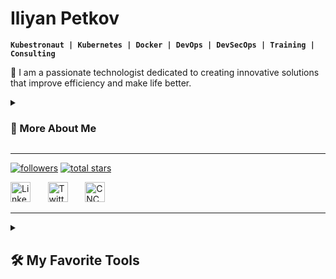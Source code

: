 #   Iliyan Petkov

**`Kubestronaut | Kubernetes | Docker | DevOps | DevSecOps | Training | Consulting`**

🚀 I am a passionate technologist dedicated to creating innovative solutions that improve efficiency and make life better.

<!-- About me -->
<details>
 <summary><h3>🚵‍ More About Me</h3></summary>
When not involved in training or consulting projects. I enjoy activities such as reading, martial arts, programming,
and learning new languages. I also love spending time with my family, discussing technology at conferences and workshops,
helping non-profit community initiatives, and tinkering with electronics and IoT, which fuel my creativity and curiosity.
</details>

---

<!-- Github links -->
<p align="left">
   <a href="https://github.com/iliyan-s-petkov?tab=followers">
      <img alt="followers" title="Follow me on Github" src="https://custom-icon-badges.demolab.com/github/followers/iliyan-s-petkov?color=236ad3&labelColor=1155ba&style=for-the-badge&logo=person-add&label=Follow&logoColor=white"/></a>
   <a href="https://github.com/iliyan-s-petkov?tab=repositories&sort=stargazers">
      <img alt="total stars" title="Total stars on GitHub" src="https://custom-icon-badges.demolab.com/github/stars/iliyan-s-petkov?color=55960c&style=for-the-badge&labelColor=488207&logo=star"/></a>
</p>

<!-- Social media -->
<p align="left">
  <a href="https://www.linkedin.com/in/iliyan-s-petkov/"><img width="32px" alt="LinkedIn" title="LinkedIn" src="https://i.imgur.com/OQUXwNp.jpeg"/></a>
  &#8287;&#8287;&#8287;&#8287;&#8287;
  <a href="https://x.com/Iliyan_Petkov"><img width="32px" alt="Twitter" title="Twitter" src="https://seeklogo.com/images/T/twitter-new-logo-8A0C4E0C58-seeklogo.com.png?v=638258088440000000"/></a>
  &#8287;&#8287;&#8287;&#8287;&#8287;
  <a href="https://www.cncf.io/training/kubestronaut/?p=iliyan-petkov"><img width="32px" alt="CNCF" title="Kubestronaut" src="https://www.cncf.io/wp-content/uploads/2024/03/kubestronaut-stacked-color.svg"/></a>
  &#8287;&#8287;&#8287;&#8287;&#8287;
</p>

---
<!-- Tools and Languages
Badges taken from https://github.com/Ileriayo/markdown-badges -->

<details> 
  <summary><h2>🛠️ My Favorite Tools</h2></summary>
  
  <h3>👨‍💻 Programming and Markup Languages</h3>

  <p>
      <a href="https://github.com/search?q=user%3Ailiyan-s-petkov+language%3Apython"><img alt="Python" src="https://img.shields.io/badge/Python-14354C.svg?logo=python&logoColor=white"></a>
      <a href="https://github.com/search?q=user%3Ailiyan-s-petkov+language%3AGo"><img alt="Golang" src="https://img.shields.io/badge/go-%2300ADD8.svg?logo=go&logoColor=white"></a>
      <a href="https://github.com/search?q=user%3Ailiyan-s-petkov+language%3Abash"><img alt="Bash" src="https://img.shields.io/badge/Bash-121011.svg?logo=gnu-bash&logoColor=white"></a>
      <a href="https://github.com/search?q=user%3Ailiyan-s-petkov+language%3Ac"><img alt="C" src="https://custom-icon-badges.demolab.com/badge/C-03599C.svg?logo=c-in-hexagon&logoColor=white"></a>
      <a href="https://github.com/search?q=user%3Ailiyan-s-petkov+language%3Acpp"><img alt="C++" src="https://custom-icon-badges.demolab.com/badge/C++-9C033A.svg?logo=cpp2&logoColor=white"></a>
      <a href="https://github.com/search?q=user%3Ailiyan-s-petkov+language%3Amarkdown"><img alt="Markdown" src="https://img.shields.io/badge/Markdown-000000.svg?logo=markdown&logoColor=white"></a>
        <a href="https://github.com/search?q=user%3Ailiyan-s-petkov+language%3Agraphql"><img alt="GraphQL" src="https://img.shields.io/badge/-GraphQL-E10098?logo=graphql&logoColor=white"></a>
        <a href="https://github.com/search?q=user%3Ailiyan-s-petkov+language%3Aruby"><img alt="Ruby" src="https://img.shields.io/badge/ruby-%23CC342D.svg?logo=ruby&logoColor=white"></a>

  <h3>💻  Platforms and automation</h3>    
        <a href="https://github.com/search?q=user%3Ailiyan-s-petkov+language%3Akubernetes"><img alt="Kubernetes" src="https://img.shields.io/badge/kubernetes-%23326ce5.svg?logo=kubernetes&logoColor=white"></a>
        <a href="https://github.com/search?q=user%3Ailiyan-s-petkov+language%3Adocker"><img alt="Docker" src="https://img.shields.io/badge/docker-%230db7ed.svg?logo=docker&logoColor=white"></a>
        <a href="https://github.com/search?q=user%3Ailiyan-s-petkov+language%3Aansible"><img alt="Ansible" src="https://img.shields.io/badge/ansible-%231A1918.svg?logo=ansible&logoColor=white"></a>
         <a href="https://github.com/search?q=user%3Ailiyan-s-petkov+language%3Aprometheus"><img alt="Prometheus" src="https://img.shields.io/badge/Prometheus-E6522C?logo=Prometheus&logoColor=white"></a>
        <a href="https://github.com/search?q=user%3Ailiyan-s-petkov+language%3Agrafana"><img alt="Grafana" src="https://img.shields.io/badge/grafana-%23F46800.svg?logo=grafana&logoColor=white"></a>
        <a href="https://github.com/search?q=user%3Ailiyan-s-petkov+language%3Aterraform"><img alt="Terraform" src="https://img.shields.io/badge/terraform-%235835CC.svg?logo=terraform&logoColor=white"></a>
  </p>

</details> 
